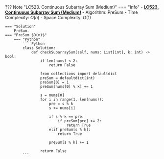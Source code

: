 ??? Note "LC523. Continuous Subarray Sum (Medium)"
    === "Info"
        - **<a href="https://leetcode-cn.com/problems/continuous-subarray-sum/" target="_blank">LC523. Continuous Subarray Sum (Medium)</a>**
        - Algorithm: PreSum
        - Time Complexity: $O(n)$
        - Space Complexity: $O(1)$

    === "Solution"
        PreSum.
    === "PreSum $O(n)$"
        === "Python"
            ``` Python
            class Solution:
                def checkSubarraySum(self, nums: List[int], k: int) -> bool:
                    if len(nums) < 2:
                        return False

                    from collections import defaultdict
                    preSum = defaultdict(int)
                    preSum[0] = 1
                    preSum[nums[0] % k] += 1

                    s = nums[0]
                    for i in range(1, len(nums)):
                        pre = s % k
                        s += nums[i]

                        if s % k == pre:
                            if preSum[pre] >= 2:
                                return True
                        elif preSum[s % k]:
                            return True

                        preSum[s % k] += 1

                    return False
            ```